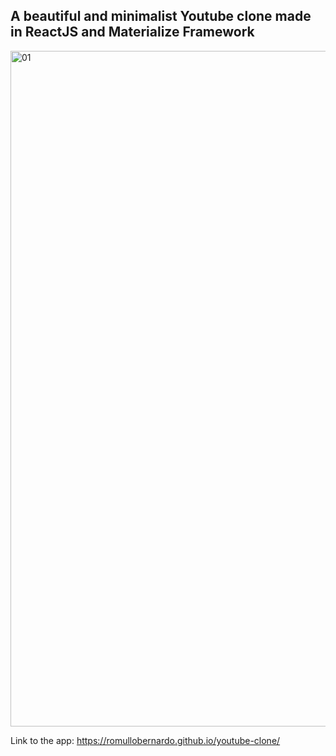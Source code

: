 ## A beautiful and minimalist Youtube clone made in ReactJS and Materialize Framework

<img width="1081" alt="01" src="https://user-images.githubusercontent.com/40496625/44542071-cfd8b500-a6d9-11e8-806e-da63f97dea14.png">

Link to the app: https://romullobernardo.github.io/youtube-clone/
